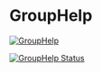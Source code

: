 # GroupHelp
[![GroupHelp](https://cultofthepartyparrot.com/parrots/hd/parrot.gif)](https://t.me/GroupHelp)

[![GroupHelp Status](https://cultofthepartyparrot.com/parrots/portalparrot.gif)](https://t.me/GroupHelpStatus)
